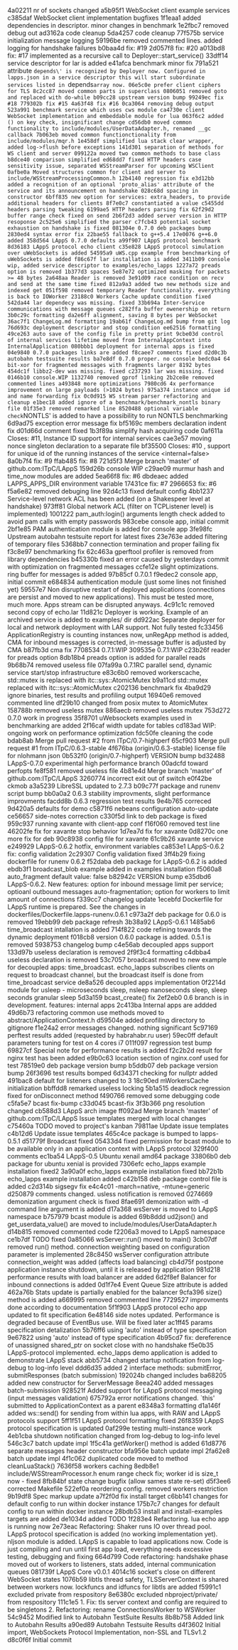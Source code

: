 4a02211 nr of sockets changed
a5b95f1 WebSocket client example services
c385daf WebSocket client implementation bugfixes
1f1eaa1 added dependencies in descriptor. minor changes in benchmark
1e2fbc7 removed debug out
ad3162a code cleanup
5da4257 code cleanup
77f575b service initialization message logging
59196be removed commented lines. added logging for handshake failures
b0baa4d fix: #19
2d057f8 fix: #20
a013bd8 fix: #17 implemented as a recursive call to Deployer::start_service()
33dff14 service descriptor for lar is added
e41afca benchmark minor fix
791a521 attribute `depends\' is recognized by Deployer now. Configured in lapps.json in a service descriptor this will start subordinate services listed in `depends` array now.
06e5c0e prefer client ciphers for TLS
8c2cc87 moved common parts in superclass
0806051 removed goto and replaced with do-while
b09cc28 upstream version bump
99249ec fix #18
779302b fix #15
4a63f48 fix #16
0ca3064 removing debug output
523a991 benchmark service which uses cws module
ca4730e client WebSocket implementation and embeddable module for lua
063f6c2 added () on key check, insignificant change
cd56db0 moved common functionality to include/modules/UserDataAdapter.h, renamed __gc callback
7b063eb moved common functionctionality from include/modules/mqr.h
1e458df simplified lua stack clear wrapper, added log->flush before exceptions
141d301 separation of methods for WS client and server
099122a moved two common methods to base class
b8dce40 comparison simplified
ed68dd7 fixed HTTP headers case sensitivity issue, separated WSStreamParser for upcoming WSClient
0afbe0a Moved structures common for client and server to include/WSStreamProcessingCommon.h
12b4140 regression fix
e3d12bb added a recognition of an optional 'proto_alias' attribute of the service and its announcement on handshake
028c68d spacing in constructor
6bff835 new option for services: extra_headers, to provide additional headers for clients
8f7e0c7 constantiated a value
c5455dd headers parsing tweaking
6199ae5 HTTP headers parsing fix
62f29d2 buffer range check fixed on send
2b6f2d3 added server version in HTTP resoponse
2c525e6 simplified the parser
c7fcb43 potential socket exhaustion on handshake is fixed
081304e 0.7.0 deb packages bump
2830ed4 syntax error fix
22bae55 fallback to g++5.4
17e0076 g++6.0 added
358d564 LAppS 0.7.0 defaults
a99f907 LAppS protocol benchmark
8d36183 LAppS protocol echo client
c35e828 LAppS protocol simulation over uWebSockets is added
54595a9 uWS.cpp example from benchmarking of uWebSockets is added
f86c67f lar installation is added
3411b09 console wip, added service descriptor to examples/echo_lapps
1227a72 preads option is removed
1b377d3 spaces
5e87e72 optimized masking for packets >= 48 bytes
2a648aa Reader is removed
3e91d09 race condition on recv and send at the same time fixed
812a9a3 added two new methods size and indexed get
051f598 removed temporary Reader functionality. everything is back to IOWorker
23188c0 Workers Cache update condition fixed
542da44 lar dependecy was missing. fixed
33b694a Inter-Service communications with message queues
c282ffa buffer owenership on return
3b0c29c formatting
da2e6ff alignment, saving 8 bytes per WebSocket
36ac7f1 ChangeLog.md formatting
19ab61f ChangeLog.md bump from git log
76d693c deployment descriptor and stop condition
ee62516 formatting
49ce263 auto save of the config file in pretty print
9cbe03d control of internal services lifetime moved from InternalAppContext into InternalApplication
080bbb1 deployment for internal apps is fixed
04e9840 0.7.0 packages links are added
f8caee7 comments fixed
d2d0c3b autobahn testsuite results
ba7e8df 0.7.0 proper. no console
bedc0a4 64 bit-xor for fragmented messages with fragments larger 8192 bytes
454dc1f libbz2-dev was missing. fixed
c237293 lar was missing. fixed
0146b10 console.WIP
1132740 removed gprof linking
2b2ce8e removed commented lines
a493848 more optimizations
7980cd6 4x performance improvement on large payloads (>1024 bytes)
975a374 instance unique id and name forwarding fix
0c0d915 WS stream parser refactoring and cleanup
e1bec18 added ignore of a benchmark/benchmark_nontls binary file
01f35e3 removed remarked line
8520488 optional variable check `NONTLS' is added to have a possibility to run NONTLS benchmarking
6d9ad75 exception error message fix
bf5169c members declaration indent fix
d01d66d comment fixed
1b3f89a simplify hash acquiring code
0af611a Closes: #11, Instance ID support for internal services
cae3e57 moving nonce singleton declaration to a separate file
bf35500 Closes: #10 , support for unique id of the running instances of the service <internal=false>
8a0b7f4 fix: #9
ffab485 fix: #8
721d5f3 Merge branch 'master' of github.com:ITpC/LAppS
159d26b console WIP
c29ae09 murmur hash and time_now modules are added
5ea66f8 fix: #6
dbdeaec added LAPPS_APPS_DIR environment variable
17431ce fix: #7
2966653 fix: #6
f5a6e82 removed debuging line
92d4c13 fixed default config
4bb1237 Service-level network ACL has been added (on a Shakespeer level at handshake)
973ff81 Global network ACL (filter on TCPListener level) is implemented)
1001222 pam_auth:login() arguments length check added to avoid pam calls with empty passwords
983cebe console app, initial commit
2bf1e85 PAM authentication module is added for console app
3fe98fc Upstream autobahn testsuite report for latest fixes
23e763e added filtering of temporary files
5368bb7 connection termination and proper failing fix
f3c8e97 benchmarking fix
62c463a gperftool profiler is removed from library dependencies
b45330b fixed an error caused by yesterdays commit with optimization on fragmented messages
ccfe12e slight optimizations. ring buffer for messages is added
97b85cf 0.7.0.1
f9edec2 console app, initial commit
e684834 authentication module (just some lines not finished yet)
59557e7 Non disruptive restart of deployed applications (connections are persist and moved to new applications). This must be tested more, much more. Apps stream can be disrupted anyways.
4c91c1c removed second copy of echo.lar
11d821c Deployer is working. Example of an archived service is added to examples/ dir
dd922ac Separate deployer for local and network deployment with LAR support. Not fully tested
fc33456 ApplicationRegistry is counting instances now, unRegApp method is added, CMA for inbound messages is corrected, in-message buffer is adjusted by CMA
b87fb3d cma fix
7708534 0.7.1:WIP
309535e 0.7.1:WIP
c23b26f reader for preads option
8db18b4 preads option is added for parallel reads
9b68b74 removed useless file
07fa99a 0.7.1RC parallel send, dynamic service start/stop infrastructure
e83c6b0 removed workerscache, std::mutex is replaced with itc::sys::AtomicMutex
b9a11cd std::mutex replaced with itc::sys::AtomicMutex
c202136 benchmark fix
4ba9d29 ignore binaries, test results and profiling output
16940e6 removed commented line
df29b10 changed from posix mutex to AtomicMutex
158788b removed useless mutex
886aecb removed useless mutex
753d272 0.7.0 work in progress
35f8701 uWebsockets examples used in benchmarking are added
2f16caf width update for tables
cd183ad WIP: ongoing work on performance optimization
fdc50fe cleaning the code
bdab8ab Merge pull request #2 from ITpC/0.7-highperf
65cf903 Merge pull request #1 from ITpC/0.6.3-stable
4f676ba (origin/0.6.3-stable) license file for nlohmann json
0b532f0 (origin/0.7-highperf) VERSION bump
bd32488 LAppS-0.7.0 experimental high performance branch
00adcfd toward perfopts
fe8f581 removed useless file
4b81e4d Merge branch 'master' of github.com:ITpC/LAppS
3260774 incorrect exit out of switch
e0f42be ckmob
a3a5239 LibreSSL updated to 2.7.3
b09c77f package and runenv script bump
bb0a0a2 0.6.3 stability improvments, slight performance improvments
facdd8b 0.6.3 regression test results
9e4b765 correced
9d420a5 defaults for demo
c5871f6 nebeans configuration auto-update
ce56657 side-notes correction
c330f5d link to deb package is fixed
959c937 running xavante with client-app conf
f16f060 removed test line
46202fe fix for xavante stop behavior
1d7ea7d fix for xavante
0d8270c one more fix for deb
90c8938 config file for xavante
61c9b26 xavante service
e249929 LAppS-0.6.2 hotfix, environment variables
ca853e1 LAppS-0.6.2 fix: config validation
2c29307 Config validation fixed
3ff4b29 fixing dockerfile for runenv 0.6.2
f52daba deb package for LAppS-0.6.2 is added
ebdb3f1 broadcast_blob example added in examples installation
f5060a8 auto_fragment default value: false
b82942c VERSION bump
e35dbd6 LAppS-0.6.2. New features: option for inbound message limit per service; optioanl outbound messages auto-fragmentation; option for workers to limit amount of connections
f339cc7 changelog update
1ecebfd Dockerfile for LAppS runtime is prepared. See the changes in dockerfiles/Dockerfile.lapps-runenv.0.6.1
c973a2f deb package for 0.6.0 is removed
19ebb99 deb package refresh
3b38a92 LAppS-0.6.1
1485ab6 time_broadcast intallation is added
714f822 code refining towards the dynamic deployment
f018cb8 version 0.6.0 package is added. 0.5.1 is removed
5938753 changelog bump
c4e56ab decoupled apps support
133d97b useless declaration is removed
2f9f3c4 formatting
c4dbba4 useless declaration is removed
53c7057 broadcast moved to new example for decoupled apps: time_broadcast. echo_lapps subscribes clients on request to broadcast channel, but the broadcast itself is done from time_broadcast service
de8a526 decoupled apps implementation
0f2214d module for usleep - microseconds sleep, nsleep nanoseconds sleep, sleep seconds granular sleep
5d3a159 bcast_create() fix
2ef2eb0 0.6 branch is in development. features: internal apps
2c413ba Internal apps are addded
49d6b73 refactoring common use methods moved to abstract/ApplicationContext.h
d59504e added profiling directory to gitignore
f1e24a2 error messages changed. nothing significant
5c97169 perftest results added (requested by habrahabr.ru user)
59ec0ff default parameters tuning for test on 4 cores i7
011f097 regression test bump
69827cf Special note for performance results is added
f2c2b2d result for nginx test has been added
e9b0c63 location section of nginx.conf used for test
78519e0 deb package version bump
b5ddb07 deb package version bump
26f3696 test results bomped
6d34371 checking for nullptr added
491bac8 default for listeners changed to 3
18c90ed mWorkersCache initialization
bbffdd8 remarked useless locking
5b1a515 deadlock regression fixed for onDisconnect method
f490766 removed some debugging code
c5fa5e7 bcast fix-bump
c33d045 bcast-fix
3f3b366 png resolution changed
cb588d3 LAppS arch image
ff092ad Merge branch 'master' of github.com:ITpC/LAppS Issue templates merged with local changes
c75460a TODO moved to project's kanban
79811ae Update issue templates
c4b12d6 Update issue templates
465c4ce package is bumped to lapps-0.5.1
d51779f Broadcast fixed
05433d4 fixed permission for bcast module to be available only in an application context with LAppS protocol
329f400 comments
ec1ba54 LAppS-0.5 Ubuntu xenail amd64 package
33806b0 deb package for ubuntu xenial is provided
7306efc echo_lapps example installation fixed2
3a90a0f echo_lapps example installation fixed
bb72b1b echo_lapps example installation added
c42b158 deb package control file is added
c2d314b sigsegv fix
e4c4c01 -march=native, -mtune=generic
d250879 comments changed. usless notification is removed
0274669 demonization argument check is fixed
8fae691 demonization with -d command line argument is added
d17a368 wsServer is moved to LAppS namespace
b757979 bcast module is added
69b8ddd ud2json() and get_userdata_value() are moved to include/modules/UserDataAdapter.h
d14b815 removed commented code
f2206a3 moved to LAppS namespace
ce1b7df TODO fixed
0a85066 wsServer::run() moved to main()
3cb07df removed run() method. connection weighting based on configuration parameter is implemented
28c8450 wsServer configuration attribute connection_weight was added (affects load balancing)
cb4d75f postpone application instance shutdown, until it is released by application
981d218 performance results with load balancer are added
6d2f8ef Balancer for inbound connections is added
0d1f7e4 Event Queue Size attribute is added
462a76b Stats update is partially  enabled for the balancer
9cfa396 size() method is added
a669995 removed commented line
7729527 improvments done according to documentation
5f1f903 LAppS protocol echo app updated to fit specification
6e48146 side notes updated. Performance is degraded because of EventBus use. Will be fixed later
ac1ff45 params specification detalization
5b76ff6 using 'auto' instead of type specification
9e67822 using 'auto' instead of type specification
4b95cd7 fix: dereference of unassigned shared_ptr on socket close with no handshake
f5e0b35 LAppS-protocol implemented. echo_lapps demo application is added to demonstrate LAppS stack
abb5734 changed startup notification from log-debug to log-info level
ddd6d35 added 2 interface methods: submitError, submitResponses (batch submission)
192024b changed includes
ba68205 added new constructor for ServerMessage
8eea240 added messages batch-submission
928521f Added support for LAppS protocol messaging (input messages validation)
675792a error notifications changed. `this\' submitted to ApplicationContext as a parent
e8348a3 formatting
d1a146f added ws::send() for sending from within lua apps, with RAW and LAppS protocols support
5ff1f51 LAppS protocol formatting fixed
26f8359 LAppS protocol specification is updated
0af299e testing multi-instance work
4eb1cba shutdown notification changed from log-debug to log-info level
546c3c7 batch update impl
1f5c41a getWorker() method is added
61d8776 separate messages header constructor
bfa956e batch update impl
2fa62e8 batch update impl
4f1c062 duplicated code moved to method cleanLuaStack()
7636f58 workers caching
8edb8e1 include/WSStreamProcessor.h enum range check fix; worker id is size_t now - fixed
8fb84bf state change bugfix (allow sames state re-set)
d5f3ee6 corrected Makefile
522ef0a reordering config. removed workers restriction
9b19df8 Spec markup update
a7f2f0d fix install target
c6bb141 changes for default config to run within docker instance
175b7c7 changes for default config to run within docker instance
28bdb53 install and install-examples targets are added
de1034d added TODO
1f283e4 Refactoring. lua echo app is running now
2e73eac Refactoring: Shaker runs IO over thread pool. LAppS protocol specification is added (no working implementation yet). nljson module is added. LAppS is capable to load applications now. Code is just compiling and run until first app load, everything needs excessive testing, debugging and fixing
664d799 Code refactoring: handshake phase moved out of workers to listeners, stats added, internal communication queues
081739f LAppS Core v0.0.1
4014c16 socket's close on different WebSocket states
1076b59 libtls thread safety, TLSServerContext is shared between workers now. lockfuncs and idfuncs for libtls are added
f5991c1 excluded private from respository
8e6380c excluded nbproject/private/ from respository
111c1e5 1. Fix: tls server context and config are required to be singletons 2. Refactoring: rename ConnectionsWorker to WSWorker
54c9452 Modified link to Autobahn TestSuite Results
8b8b758 Added link to Autobahn Results
a90ed89 Autobahn Testsuite Results
d4f3602 Initial import, WebSockets Protocol Implementation, non-SSL and TLSv1.2
d8c0f6f Initial commit
